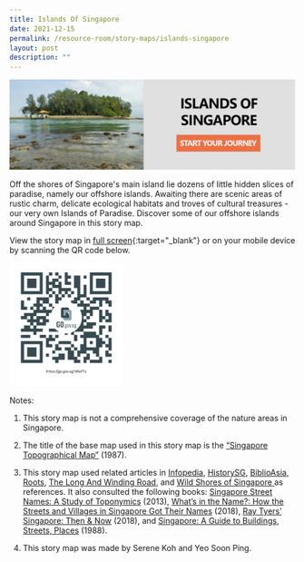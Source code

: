 ```yaml
---
title: Islands Of Singapore
date: 2021-12-15
permalink: /resource-room/story-maps/islands-singapore
layout: post
description: ""
---
```

[![Alt text for image on Isomer site](/images/storymap-image-islands-singapore.png)](https://nlb.geoicon.com/spatialdiscovery/storymaps/our-islands-of-paradise/index.html)

Off the shores of Singapore's main island lie dozens of little hidden slices of paradise, namely our offshore islands. Awaiting there are scenic areas of rustic charm, delicate ecological habitats and troves of cultural treasures - our very own Islands of Paradise. Discover some of our offshore islands around Singapore in this story map.

View the story map in [full screen](https://nlb.geoicon.com/spatialdiscovery/storymaps/our-islands-of-paradise/index.html){:target="_blank"} or on your mobile device by scanning the QR code below.

<img src="/images/qr-code-storymap-islands.jpg" alt="qr-code-storymap-islands" style="width:200px;" />

Notes:
1. This story map is not a comprehensive coverage of the nature areas in Singapore.

2. The title of the base map used in this story map is the [“Singapore Topographical Map”]( https://www.nas.gov.sg/archivesonline/maps_building_plans/record-details/fb66894d-115c-11e3-83d5-0050568939ad) (1987).

3. This story map used related articles in [Infopedia](https://eresources.nlb.gov.sg/infopedia/), [HistorySG](http://eresources.nlb.gov.sg/history), [BiblioAsia](https://www.nlb.gov.sg/Browse/BiblioAsia.aspx), [Roots](https://www.roots.sg/),  [The Long And Winding Road](https://thelongnwindingroad.wordpress.com/), and [Wild Shores of Singapore ](https://wildshores.blogspot.com/) as references. It also consulted the following books: [Singapore Street Names: A Study of Toponymics](https://eservice.nlb.gov.sg/item_holding.aspx?bid=200123850) (2013), [What’s in the Name?: How the Streets and Villages in Singapore Got Their Names](https://eservice.nlb.gov.sg/item_holding.aspx?bid=202924449) (2018), [Ray Tyers’ Singapore: Then & Now](https://eservice.nlb.gov.sg/item_holding.aspx?bid=203784837) (2018), and [Singapore: A Guide to Buildings, Streets, Places](http://eservice.nlb.gov.sg/item_holding.aspx?bid=4712298) (1988).
4. This story map was made by Serene Koh and Yeo Soon Ping.